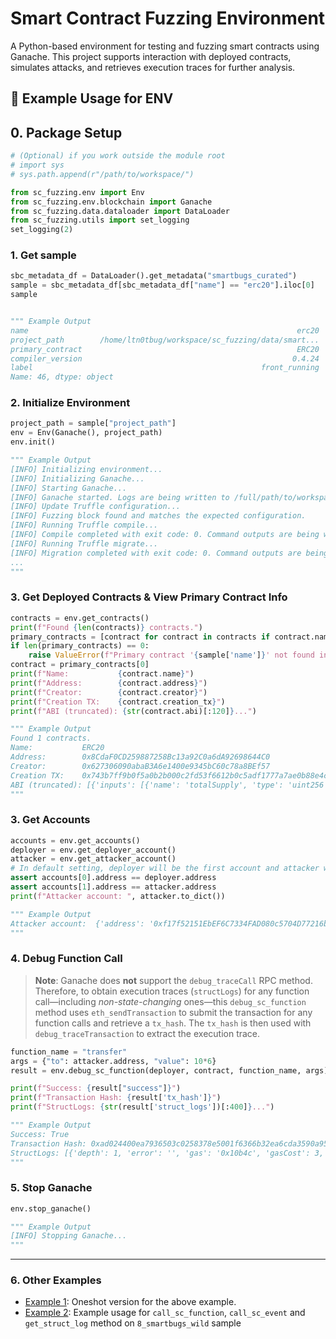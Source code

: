 # Smart Contract Fuzzing Environment

A Python-based environment for testing and fuzzing smart contracts using Ganache. This project supports interaction with deployed contracts, simulates attacks, and retrieves execution traces for further analysis.

## 🚀 Example Usage for ENV

## 0. Package Setup

```python
# (Optional) if you work outside the module root
# import sys
# sys.path.append(r"/path/to/workspace/")

from sc_fuzzing.env import Env
from sc_fuzzing.env.blockchain import Ganache
from sc_fuzzing.data.dataloader import DataLoader
from sc_fuzzing.utils import set_logging
set_logging(2)
```

### 1. Get sample
```python
sbc_metadata_df = DataLoader().get_metadata("smartbugs_curated")
sample = sbc_metadata_df[sbc_metadata_df["name"] == "erc20"].iloc[0]
sample


""" Example Output
name                                                            erc20
project_path        /home/ltn0tbug/workspace/sc_fuzzing/data/smart...
primary_contract                                                ERC20
compiler_version                                               0.4.24
label                                                   front_running
Name: 46, dtype: object
``` 

### 2. Initialize Environment

```python
project_path = sample["project_path"]
env = Env(Ganache(), project_path)
env.init()

""" Example Output
[INFO] Initializing environment...
[INFO] Initializing Ganache...
[INFO] Starting Ganache...
[INFO] Ganache started. Logs are being written to /full/path/to/workspace/logs/ganache.log.
[INFO] Update Truffle configuration...
[INFO] Fuzzing block found and matches the expected configuration.
[INFO] Running Truffle compile...
[INFO] Compile completed with exit code: 0. Command outputs are being written to /full/path/to/workspace/logs/truffle_compile.log.
[INFO] Running Truffle migrate...
[INFO] Migration completed with exit code: 0. Command outputs are being written to /full/path/to/workspace/logs/truffle_migrate.log
...
"""
```

### 3. Get Deployed Contracts & View Primary Contract Info

```python
contracts = env.get_contracts()
print(f"Found {len(contracts)} contracts.")
primary_contracts = [contract for contract in contracts if contract.name == sample["primary_contract"]]
if len(primary_contracts) == 0:
    raise ValueError(f"Primary contract '{sample['name']}' not found in the environment.")
contract = primary_contracts[0]
print(f"Name:           {contract.name}")
print(f"Address:        {contract.address}")
print(f"Creator:        {contract.creator}")
print(f"Creation TX:    {contract.creation_tx}")
print(f"ABI (truncated): {str(contract.abi)[:120]}...")

""" Example Output
Found 1 contracts.
Name:           ERC20
Address:        0x8CdaF0CD259887258Bc13a92C0a6dA92698644C0
Creator:        0x627306090abaB3A6e1400e9345bC60c78a8BEf57
Creation TX:    0x743b7ff9b0f5a0b2b000c2fd53f6612b0c5adf1777a7ae0b88e4c3038e408005
ABI (truncated): [{'inputs': [{'name': 'totalSupply', 'type': 'uint256'}], 'payable': False, 'stateMutability': 'nonpayable', 'type': 'co...
"""
```

### 3. Get Accounts

```python
accounts = env.get_accounts()
deployer = env.get_deployer_account()
attacker = env.get_attacker_account()
# In default setting, deployer will be the first account and attacker will the second account.
assert accounts[0].address == deployer.address
assert accounts[1].address == attacker.address
print(f"Attacker account: ", attacker.to_dict())

""" Example Output
Attacker account:  {'address': '0xf17f52151EbEF6C7334FAD080c5704D77216b732', 'private_key': HexBytes('0xae6ae8e5ccbfb04590405997ee2d52d2b330726137b875053c36d94e974d162f'), 'balance': 1000000000000000000000, 'nonce': 0}
"""
```

### 4. Debug Function Call
> **Note**: Ganache does **not** support the `debug_traceCall` RPC method. Therefore, to obtain execution traces (`structLogs`) for any function call—including *non-state-changing* ones—this `debug_sc_function` method uses `eth_sendTransaction` to submit the transaction for any function calls and retrieve a `tx_hash`. The `tx_hash` is then used with `debug_traceTransaction` to extract the execution trace.

```python
function_name = "transfer"
args = {"to": attacker.address, "value": 10*6}
result = env.debug_sc_function(deployer, contract, function_name, args)

print(f"Success: {result["success"]}")
print(f"Transaction Hash: {result['tx_hash']}")
print(f"StructLogs: {str(result['struct_logs'])[:400]}...")

""" Example Output
Success: True
Transaction Hash: 0xad024400ea7936503c0258378e5001f6366b32ea6cda3590a952e1f917e5617b
StructLogs: [{'depth': 1, 'error': '', 'gas': '0x10b4c', 'gasCost': 3, 'memory': [], 'op': 'PUSH1', 'pc': 0, 'stack': [], 'storage': {}}, {'depth': 1, 'error': '', 'gas': '0x10b49', 'gasCost': 3, 'memory': [], 'op': 'PUSH1', 'pc': 2, 'stack': ['0000000000000000000000000000000000000000000000000000000000000080'], 'storage': {}}, {'depth': 1, 'error': '', 'gas': '0x10b46', 'gasCost': 12, 'memory': ['000000000000...
"""
```

### 5. Stop Ganache

```python
env.stop_ganache()

""" Example Output
[INFO] Stopping Ganache...
"""
```

---

### 6. Other Examples

- [Example 1](example1.py): Oneshot version for the above example.
- [Example 2](example2.py): Example usage for `call_sc_function`, `call_sc_event` and `get_struct_log` method on `8_smartbugs_wild` sample
